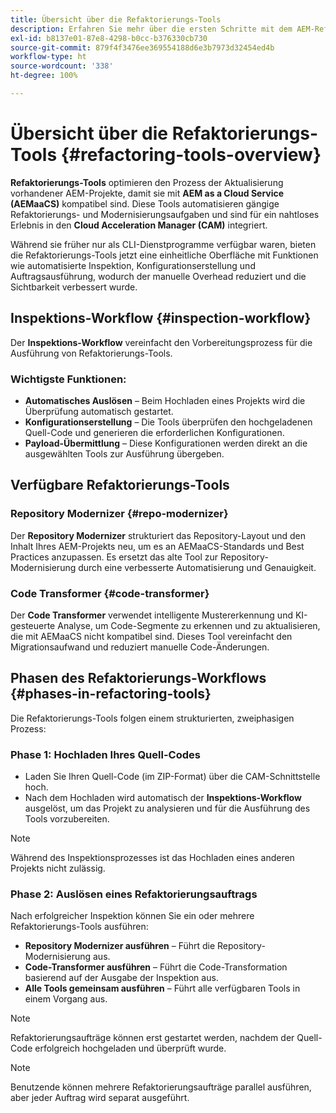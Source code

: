 ```yaml
---
title: Übersicht über die Refaktorierungs-Tools
description: Erfahren Sie mehr über die ersten Schritte mit dem AEM-Refaktorierungs-Tool
exl-id: b8137e01-87e8-4298-b0cc-b376330cb730
source-git-commit: 879f4f3476ee369554188d6e3b7973d32454ed4b
workflow-type: ht
source-wordcount: '338'
ht-degree: 100%

---
```


<!-- Alexandru: temporarily commeting this out, since it breaks validation

>[!CONTEXTUALHELP]
>id="aemcloud_rs_overview"
>title="Overview"
>abstract="Refactoring Tools is a solution developed by Adobe to help refactor existing AEM projects for compatibility with AEM as a Cloud Service. The tools are executed via Cloud Acceleration Manager (CAM) and automate key modernization tasks."
>additional-url="https://experienceleague.adobe.com/docs/experience-manager-cloud-service/content/migration-journey/cloud-migration/content-transfer-tool/guidelines-best-practices-content-transfer-tool.html?lang=de" text="Guidelines and Best Practices"

-->

# Übersicht über die Refaktorierungs-Tools {#refactoring-tools-overview}

**Refaktorierungs-Tools** optimieren den Prozess der Aktualisierung vorhandener AEM-Projekte, damit sie mit **AEM as a Cloud Service (AEMaaCS)** kompatibel sind. Diese Tools automatisieren gängige Refaktorierungs- und Modernisierungsaufgaben und sind für ein nahtloses Erlebnis in den **Cloud Acceleration Manager (CAM)** integriert.

Während sie früher nur als CLI-Dienstprogramme verfügbar waren, bieten die Refaktorierungs-Tools jetzt eine einheitliche Oberfläche mit Funktionen wie automatisierte Inspektion, Konfigurationserstellung und Auftragsausführung, wodurch der manuelle Overhead reduziert und die Sichtbarkeit verbessert wurde.

## Inspektions-Workflow {#inspection-workflow}

Der **Inspektions-Workflow** vereinfacht den Vorbereitungsprozess für die Ausführung von Refaktorierungs-Tools.

### Wichtigste Funktionen:

* **Automatisches Auslösen** – Beim Hochladen eines Projekts wird die Überprüfung automatisch gestartet.
* **Konfigurationserstellung** – Die Tools überprüfen den hochgeladenen Quell-Code und generieren die erforderlichen Konfigurationen.
* **Payload-Übermittlung** – Diese Konfigurationen werden direkt an die ausgewählten Tools zur Ausführung übergeben.

## Verfügbare Refaktorierungs-Tools

### Repository Modernizer {#repo-modernizer}

Der **Repository Modernizer** strukturiert das Repository-Layout und den Inhalt Ihres AEM-Projekts neu, um es an AEMaaCS-Standards und Best Practices anzupassen. Es ersetzt das alte Tool zur Repository-Modernisierung durch eine verbesserte Automatisierung und Genauigkeit.

### Code Transformer {#code-transformer}

Der **Code Transformer** verwendet intelligente Mustererkennung und KI-gesteuerte Analyse, um Code-Segmente zu erkennen und zu aktualisieren, die mit AEMaaCS nicht kompatibel sind. Dieses Tool vereinfacht den Migrationsaufwand und reduziert manuelle Code-Änderungen.

## Phasen des Refaktorierungs-Workflows {#phases-in-refactoring-tools}

Die Refaktorierungs-Tools folgen einem strukturierten, zweiphasigen Prozess:

### Phase 1: Hochladen Ihres Quell-Codes

* Laden Sie Ihren Quell-Code (im ZIP-Format) über die CAM-Schnittstelle hoch.
* Nach dem Hochladen wird automatisch der **Inspektions-Workflow** ausgelöst, um das Projekt zu analysieren und für die Ausführung des Tools vorzubereiten.

>[!NOTE]
>Während des Inspektionsprozesses ist das Hochladen eines anderen Projekts nicht zulässig.

### Phase 2: Auslösen eines Refaktorierungsauftrags

Nach erfolgreicher Inspektion können Sie ein oder mehrere Refaktorierungs-Tools ausführen:

* **Repository Modernizer ausführen** – Führt die Repository-Modernisierung aus.
* **Code-Transformer ausführen** – Führt die Code-Transformation basierend auf der Ausgabe der Inspektion aus.
* **Alle Tools gemeinsam ausführen** – Führt alle verfügbaren Tools in einem Vorgang aus.

>[!NOTE]
>Refaktorierungsaufträge können erst gestartet werden, nachdem der Quell-Code erfolgreich hochgeladen und überprüft wurde.

>[!NOTE]
>Benutzende können mehrere Refaktorierungsaufträge parallel ausführen, aber jeder Auftrag wird separat ausgeführt.
